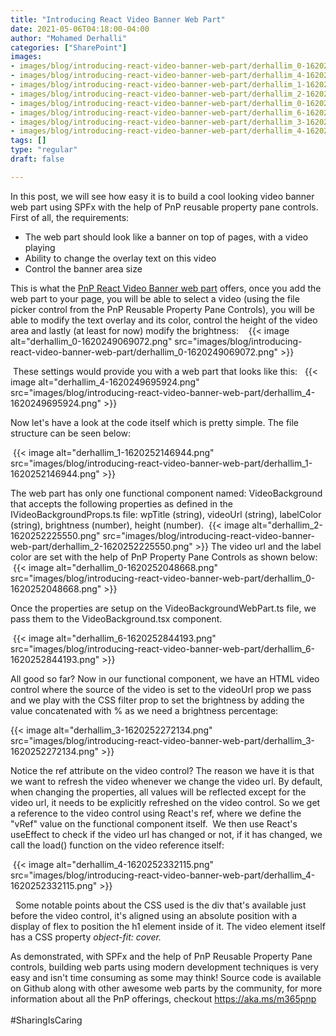 ```yaml
---
title: "Introducing React Video Banner Web Part"
date: 2021-05-06T04:18:00-04:00
author: "Mohamed Derhalli"
categories: ["SharePoint"]
images:
- images/blog/introducing-react-video-banner-web-part/derhallim_0-1620249069072.png
- images/blog/introducing-react-video-banner-web-part/derhallim_4-1620249695924.png
- images/blog/introducing-react-video-banner-web-part/derhallim_1-1620252146944.png
- images/blog/introducing-react-video-banner-web-part/derhallim_2-1620252225550.png
- images/blog/introducing-react-video-banner-web-part/derhallim_0-1620252048668.png
- images/blog/introducing-react-video-banner-web-part/derhallim_6-1620252844193.png
- images/blog/introducing-react-video-banner-web-part/derhallim_3-1620252272134.png
- images/blog/introducing-react-video-banner-web-part/derhallim_4-1620252332115.png
tags: []
type: "regular"
draft: false

---
```


In this post, we will see how easy it is to build a cool looking video
banner web part using SPFx with the help of PnP reusable property pane
controls. First of all, the requirements: 

-   The web part should look like a banner on top of pages, with a video
    playing
-   Ability to change the overlay text on this video
-   Control the banner area size

This is what the [PnP React Video Banner web
part](https://github.com/pnp/sp-dev-fx-webparts/tree/main/samples/react-video-banner "PnP React Video Banner web part")
offers, once you add the web part to your page, you will be able to
select a video (using the file picker control from the PnP Reusable
Property Pane Controls), you will be able to modify the text overlay and
its color, control the height of the video area and lastly (at least for
now) modify the brightness: 
  {{< image alt="derhallim_0-1620249069072.png" src="images/blog/introducing-react-video-banner-web-part/derhallim_0-1620249069072.png" >}}

 These settings would provide you with a web part that looks like this: 
 {{< image alt="derhallim_4-1620249695924.png" src="images/blog/introducing-react-video-banner-web-part/derhallim_4-1620249695924.png" >}}
 

Now let's have a look at the code itself which is pretty simple. The
file structure can be seen below:


 {{< image alt="derhallim_1-1620252146944.png" src="images/blog/introducing-react-video-banner-web-part/derhallim_1-1620252146944.png" >}}
 

The web part has only one functional component named: VideoBackground
that accepts the following properties as defined in the
IVideoBackgroundProps.ts file: wpTitle (string), videoUrl (string),
labelColor (string), brightness (number), height (number).
 {{< image alt="derhallim_2-1620252225550.png" src="images/blog/introducing-react-video-banner-web-part/derhallim_2-1620252225550.png" >}}
The video url and the label color are set with the help of PnP Property
Pane Controls as shown below: 
 {{< image alt="derhallim_0-1620252048668.png" src="images/blog/introducing-react-video-banner-web-part/derhallim_0-1620252048668.png" >}}


Once the properties are setup on the VideoBackgroundWebPart.ts file, we
pass them to the VideoBackground.tsx component. 


 {{< image alt="derhallim_6-1620252844193.png" src="images/blog/introducing-react-video-banner-web-part/derhallim_6-1620252844193.png" >}}


All good so far? Now in our functional component, we have an HTML video
control where the source of the video is set to the videoUrl prop we
pass and we play with the CSS filter prop to set the brightness by
adding the value concatenated with % as we need a brightness
percentage: 

{{< image alt="derhallim_3-1620252272134.png" src="images/blog/introducing-react-video-banner-web-part/derhallim_3-1620252272134.png" >}}

Notice the ref attribute on the video control? The reason we have it is
that we want to refresh the video whenever we change the video url. By
default, when changing the properties, all values will be reflected
except for the video url, it needs to be explicitly refreshed on the
video control. So we get a reference to the video control using React's
ref, where we define the \"vRef\" value on the functional component
itself. 
We then use React's useEffect to check if the video url has changed or
not, if it has changed, we call the load() function on the video
reference itself: 

 {{< image alt="derhallim_4-1620252332115.png" src="images/blog/introducing-react-video-banner-web-part/derhallim_4-1620252332115.png" >}}

 
Some notable points about the CSS used is the div that's available just
before the video control, it's aligned using an absolute position with
a display of flex to position the h1 element inside of it. The video
element itself has a CSS property *object-fit: cover.*


As demonstrated, with SPFx and the help of PnP Reusable Property Pane
controls, building web parts using modern development techniques is very
easy and isn't time consuming as some may think! Source code is
available on Github along with other awesome web parts by the community,
for more information about all the PnP offerings,
checkout <https://aka.ms/m365pnp> \
\
#SharingIsCaring
